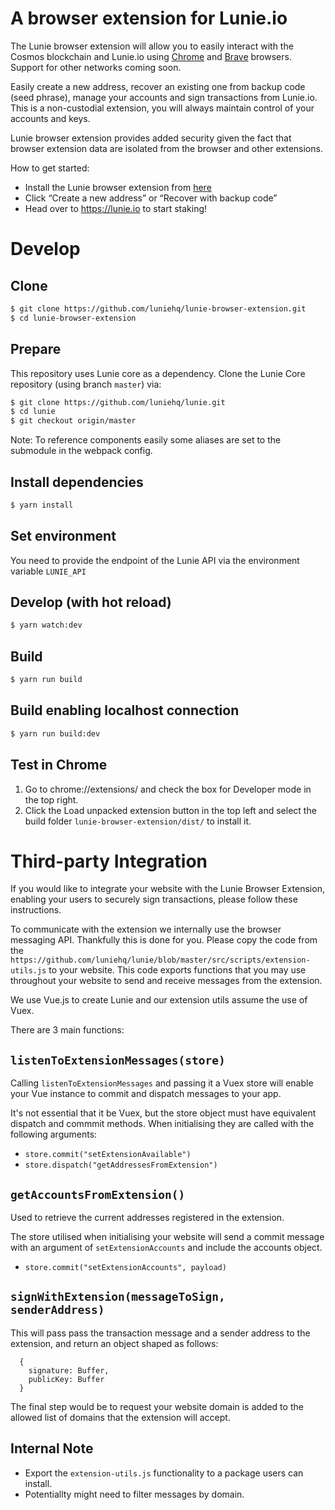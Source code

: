 # A browser extension for Lunie.io

The Lunie browser extension will allow you to easily interact with the Cosmos blockchain and Lunie.io using [Chrome](https://www.google.com/chrome/) and [Brave](https://brave.com/) browsers. Support for other networks coming soon.

Easily create a new address, recover an existing one from backup code (seed phrase), manage your accounts and sign transactions from Lunie.io. This is a non-custodial extension, you will always maintain control of your accounts and keys. 

Lunie browser extension provides added security given the fact that browser extension data are isolated from the browser and other extensions.

How to get started:

- Install the Lunie browser extension from [here](https://chrome.google.com/webstore/detail/lunie-browser-extension/hbaijkfbhhdhhjdfbpdafkjimohblhgf)
- Click “Create a new address” or “Recover with backup code”
- Head over to https://lunie.io to start staking!

# Develop

## Clone

```bash
$ git clone https://github.com/luniehq/lunie-browser-extension.git
$ cd lunie-browser-extension
```

## Prepare

This repository uses Lunie core as a dependency. Clone the Lunie Core repository (using branch `master`) via:

```bash
$ git clone https://github.com/luniehq/lunie.git
$ cd lunie
$ git checkout origin/master
```

Note: To reference components easily some aliases are set to the submodule in the webpack config.

## Install dependencies

```bash
$ yarn install
```

## Set environment

You need to provide the endpoint of the Lunie API via the environment variable `LUNIE_API`

## Develop (with hot reload)

```bash
$ yarn watch:dev
```

## Build

```bash
$ yarn run build
```

## Build enabling localhost connection

```bash
$ yarn run build:dev
```

## Test in Chrome

1. Go to chrome://extensions/ and check the box for Developer mode in the top right.
2. Click the Load unpacked extension button in the top left and select the build folder `lunie-browser-extension/dist/` to install it.

# Third-party Integration

If you would like to integrate your website with the Lunie Browser Extension, enabling your users to securely sign transactions, please follow these instructions.

To communicate with the extension we internally use the browser messaging API. Thankfully this is done for you. Please copy the code from the `https://github.com/luniehq/lunie/blob/master/src/scripts/extension-utils.js` to your website. This code exports functions that you may use throughout your website to send and receive messages from the extension.

We use Vue.js to create Lunie and our extension utils assume the use of Vuex.

There are 3 main functions:

## `listenToExtensionMessages(store)`
Calling `listenToExtensionMessages` and passing it a Vuex store will enable your Vue instance to commit and dispatch messages to your app.

It's not essential that it be Vuex, but the store object must have equivalent dispatch and commmit methods. When initialising they are called with the following arguments:

- `store.commit("setExtensionAvailable")`
- `store.dispatch("getAddressesFromExtension")`

## `getAccountsFromExtension()`
Used to retrieve the current addresses registered in the extension.

The store utilised when initialising your website will send a commit message with an argument of `setExtensionAccounts` and include the accounts object.

- `store.commit("setExtensionAccounts", payload)`

## `signWithExtension(messageToSign, senderAddress)`
This will pass pass the transaction message and a sender address to the extension, and return an object shaped as follows:

```
  {
    signature: Buffer,
    publicKey: Buffer
  }
```

The final step would be to request your website domain is added to the allowed list of domains that the extension will accept.

## Internal Note
- Export the `extension-utils.js` functionality to a package users can install.
- Potentiallty might need to filter messages by domain.
